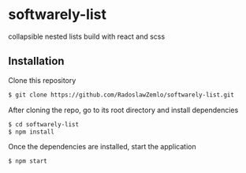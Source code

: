 # softwarely-list

collapsible nested lists build with react and scss

## Installation

Clone this repository

```bash
$ git clone https://github.com/RadoslawZemlo/softwarely-list.git
```

After cloning the repo, go to its root directory and install dependencies

```bash
$ cd softwarely-list
$ npm install
```

Once the dependencies are installed, start the application

```bash
$ npm start
```
